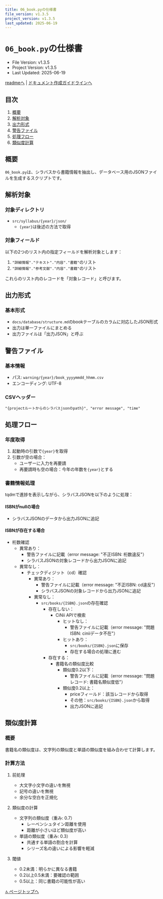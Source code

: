 ```yaml
---
title: 06_book.pyの仕様書
file_version: v1.3.5
project_version: v1.3.5
last_updated: 2025-06-19
---
```


# `06_book.py`の仕様書　

- File Version: v1.3.5
- Project Version: v1.3.5
- Last Updated: 2025-06-19

[readmeへ](../README.md) | [ドキュメント作成ガイドラインへ](./doc.md)

## 目次
1. [概要](#概要)
2. [解析対象](#解析対象)
3. [出力形式](#出力形式)
4. [警告ファイル](#警告ファイル)
5. [処理フロー](#処理フロー)
6. [類似度計算](#類似度計算)

## 概要
`06_book.py`は、シラバスから書籍情報を抽出し、データベース用のJSONファイルを生成するスクリプトです。

## 解析対象
### 対象ディレクトリ
- `src/syllabus/{year}/json/`
  - `{year}`は後述の方法で取得

### 対象フィールド
以下の2つのリスト内の指定フィールドを解析対象とします：
1. `"詳細情報"."テキスト"."内容"."書籍"`のリスト
2. `"詳細情報"."参考文献"."内容"."書籍"`のリスト

これらのリスト内のレコードを「対象レコード」と呼びます。

## 出力形式
### 基本形式
- `docs/database/structure.md`のbookテーブルのカラムに対応したJSON形式
- 出力は単一ファイルにまとめる
- 出力ファイルは「出力JSON」と呼ぶ

## 警告ファイル
### 基本情報
- パス: `warning/{year}/book_yyyymmdd_hhmm.csv`
- エンコーディング: UTF-8

### CSVヘッダー
```
"{projectルートからのシラバスjsonのpath}", "error message", "time"
```

## 処理フロー
### 年度取得
1. 起動時の引数で`{year}`を取得
2. 引数が空の場合：
   - ユーザーに入力を再要請
   - 再要請時も空の場合：今年の年数を`{year}`とする

### 書籍情報処理
tqdmで進捗を表示しながら、シラバスJSONを以下のように処理：

#### ISBNがnullの場合
- シラバスJSONのデータから出力JSONに追記

#### ISBNが存在する場合
- 桁数確認
  - 異常あり：
    - 警告ファイルに記載（error message: "不正ISBN: 桁数違反"）
    - シラバスJSONの対象レコードから出力JSONに追記
  - 異常なし：
    - チェックディジット（cd）確認
      - 異常あり：
        - 警告ファイルに記載（error message: "不正ISBN: cd違反"）
        - シラバスJSONの対象レコードから出力JSONに追記
      - 異常なし：
        - `src/books/{ISBN}.json`の存在確認
          - 存在しない：
            - CiNii APIで検索
              - ヒットなし：
                - 警告ファイルに記載（error message: "問題ISBN: ciniiデータ不在"）
              - ヒットあり：
                - `src/books/{ISBN}.json`に保存
                - 存在する場合の処理に進む
          - 存在する：
            - 書籍名の類似度比較
              - 類似度0.2以下：
                - 警告ファイルに記載（error message: "問題レコード: 書籍名類似度低"）
              - 類似度0.2以上：
                - priceフィールド：該当レコードから取得
                - その他：`src/books/{ISBN}.json`から取得
                - 出力JSONに追記

## 類似度計算
### 概要
書籍名の類似度は、文字列の類似度と単語の類似度を組み合わせて計算します。

### 計算方法
1. 前処理
   - 大文字小文字の違いを無視
   - 記号の違いを無視
   - 余分な空白を正規化

2. 類似度の計算
   - 文字列の類似度（重み: 0.7）
     - レーベンシュタイン距離を使用
     - 距離が小さいほど類似度が高い
   - 単語の類似度（重み: 0.3）
     - 共通する単語の割合を計算
     - シリーズ名の違いによる影響を軽減

3. 閾値
   - 0.2未満：明らかに異なる書籍
   - 0.2以上0.5未満：要確認の範囲
   - 0.5以上：同じ書籍の可能性が高い

[🔝 ページトップへ](#06_bookpyの仕様書)